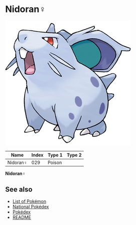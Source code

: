 # Nidoran♀


![Nidoran♀](images/029.png)

| **Name** | **Index** | **Type 1** | **Type 2** |
|----|----|----|----|
| Nidoran♀ | 029 | Poison  |  |

**Nidoran♀** 

## See also

- [List of Pokémon](../pokemon.md)
- [National Pokédex](../national_pokedex.md)
- [Pokédex](../pokedex.md)
- [README](../README.md)
